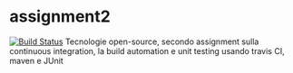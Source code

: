 # assignment2
[![Build Status](https://travis-ci.com/gomitolof/assignment2.svg?branch=master)](https://travis-ci.com/gomitolof/assignment2)
Tecnologie open-source, secondo assignment sulla continuous integration, la build automation e unit testing usando travis CI, maven e JUnit
